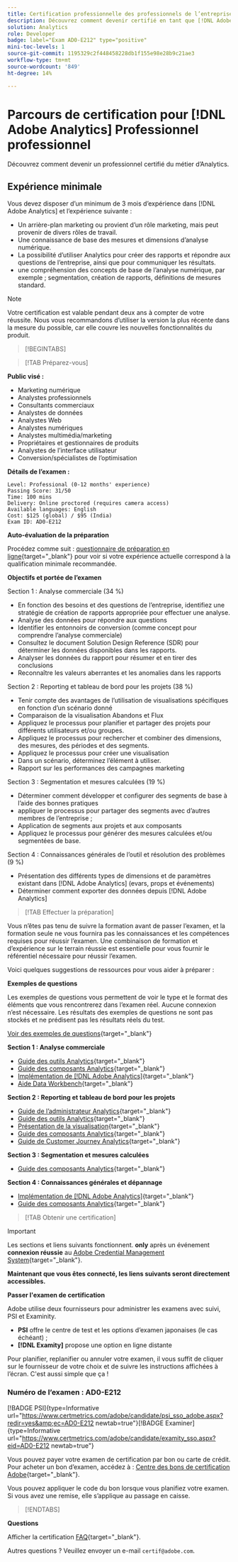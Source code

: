 ```yaml
---
title: Certification professionnelle des professionnels de l’entreprise
description: Découvrez comment devenir certifié en tant que [!DNL Adobe Analytics] Professionnel du praticien de l'entreprise.
solution: Analytics
role: Developer
badge: label="Exam AD0-E212" type="positive"
mini-toc-levels: 1
source-git-commit: 1195329c2f448458228db1f155e98e28b9c21ae3
workflow-type: tm+mt
source-wordcount: '849'
ht-degree: 14%

---
```


# Parcours de certification pour [!DNL Adobe Analytics] Professionnel professionnel

Découvrez comment devenir un professionnel certifié du métier d’Analytics.

## Expérience minimale

Vous devez disposer d’un minimum de 3 mois d’expérience dans [!DNL Adobe Analytics] et l’expérience suivante :

* Un arrière-plan marketing ou provient d’un rôle marketing, mais peut provenir de divers rôles de travail.
* Une connaissance de base des mesures et dimensions d’analyse numérique.
* La possibilité d’utiliser Analytics pour créer des rapports et répondre aux questions de l’entreprise, ainsi que pour communiquer les résultats.
* une compréhension des concepts de base de l’analyse numérique, par exemple ; segmentation, création de rapports, définitions de mesures standard.

>[!NOTE]
>
>Votre certification est valable pendant deux ans à compter de votre réussite. Nous vous recommandons d’utiliser la version la plus récente dans la mesure du possible, car elle couvre les nouvelles fonctionnalités du produit.

>[!BEGINTABS]

>[!TAB Préparez-vous]

**Public visé :**

* Marketing numérique
* Analystes professionnels
* Consultants commerciaux
* Analystes de données
* Analystes Web
* Analystes numériques
* Analystes multimédia/marketing
* Propriétaires et gestionnaires de produits
* Analystes de l’interface utilisateur
* Conversion/spécialistes de l’optimisation

**Détails de l’examen :**

```
Level: Professional (0-12 months' experience)
Passing Score: 31/50
Time: 100 mins
Delivery: Online proctored (requires camera access)
Available languages: English
Cost: $125 (global) / $95 (India)
Exam ID: AD0-E212
```

**Auto-évaluation de la préparation**

Procédez comme suit : [questionnaire de préparation en ligne](https://scorpion.caveon.com/launchpad/ad-q-e129-readiness-questionnaire-for-adobe-aem-assets-developer-professional-exam-copy-w9tako/ad-q-e212-readiness-questionnaire-for-adobe-analytics-business-practitioner-professional-exam){target="_blank"} pour voir si votre expérience actuelle correspond à la qualification minimale recommandée.

**Objectifs et portée de l’examen**

Section 1 : Analyse commerciale (34 %)

* En fonction des besoins et des questions de l’entreprise, identifiez une stratégie de création de rapports appropriée pour effectuer une analyse.
* Analyse des données pour répondre aux questions
* Identifier les entonnoirs de conversion (comme concept pour comprendre l’analyse commerciale)
* Consultez le document Solution Design Reference (SDR) pour déterminer les données disponibles dans les rapports.
* Analyser les données du rapport pour résumer et en tirer des conclusions
* Reconnaître les valeurs aberrantes et les anomalies dans les rapports

Section 2 : Reporting et tableau de bord pour les projets (38 %)

* Tenir compte des avantages de l’utilisation de visualisations spécifiques en fonction d’un scénario donné
* Comparaison de la visualisation Abandons et Flux
* Appliquez le processus pour planifier et partager des projets pour différents utilisateurs et/ou groupes.
* Appliquez le processus pour rechercher et combiner des dimensions, des mesures, des périodes et des segments.
* Appliquez le processus pour créer une visualisation
* Dans un scénario, déterminez l’élément à utiliser.
* Rapport sur les performances des campagnes marketing

Section 3 : Segmentation et mesures calculées (19 %)

* Déterminer comment développer et configurer des segments de base à l’aide des bonnes pratiques
* appliquer le processus pour partager des segments avec d’autres membres de l’entreprise ;
* Application de segments aux projets et aux composants
* Appliquez le processus pour générer des mesures calculées et/ou segmentées de base.

Section 4 : Connaissances générales de l’outil et résolution des problèmes (9 %)

* Présentation des différents types de dimensions et de paramètres existant dans [!DNL Adobe Analytics] (evars, props et événements)
* Déterminer comment exporter des données depuis [!DNL Adobe Analytics]

>[!TAB Effectuer la préparation]

Vous n’êtes pas tenu de suivre la formation avant de passer l’examen, et la formation seule ne vous fournira pas les connaissances et les compétences requises pour réussir l’examen. Une combinaison de formation et d’expérience sur le terrain réussie est essentielle pour vous fournir le référentiel nécessaire pour réussir l’examen.

Voici quelques suggestions de ressources pour vous aider à préparer :

**Exemples de questions**

Les exemples de questions vous permettent de voir le type et le format des éléments que vous rencontrerez dans l’examen réel. Aucune connexion n’est nécessaire. Les résultats des exemples de questions ne sont pas stockés et ne prédisent pas les résultats réels du test.

[Voir des exemples de questions](https://scorpion.caveon.com/launchpad/ad0-e212-adobe-analytics-business-practitioner-professional-copy-th4xdu){target="_blank"}

**Section 1 : Analyse commerciale**

* [Guide des outils Analytics](https://experienceleague.adobe.com/docs/analytics/analyze/home.html?lang=fr){target="_blank"}
* [Guide des composants Analytics](https://experienceleague.adobe.com/docs/analytics/components/home.html?lang=fr){target="_blank"}
* [Implémentation de  [!DNL Adobe Analytics]](https://experienceleague.adobe.com/docs/analytics/implementation/home.html?lang=fr){target="_blank"}
* [Aide Data Workbench](https://experienceleague.adobe.com/docs/data-workbench/using/home.html?lang=fr){target="_blank"}

**Section 2 : Reporting et tableau de bord pour les projets**

* [Guide de l’administrateur Analytics](https://experienceleague.adobe.com/docs/analytics/admin/home.html?lang=fr){target="_blank"}
* [Guide des outils Analytics](https://experienceleague.adobe.com/docs/analytics/analyze/home.html?lang=fr){target="_blank"}
* [Présentation de la visualisation](https://experienceleague.adobe.com/docs/analytics/analyze/analysis-workspace/visualizations/freeform-analysis-visualizations.html?lang=en#quick-viz){target="_blank"}
* [Guide des composants Analytics](https://experienceleague.adobe.com/docs/analytics/components/home.html?lang=fr){target="_blank"}
* [Guide de Customer Journey Analytics](https://experienceleague.adobe.com/docs/analytics-platform/using/cja-landing.html?lang=fr){target="_blank"}

**Section 3 : Segmentation et mesures calculées**

* [Guide des composants Analytics](https://experienceleague.adobe.com/docs/analytics/components/home.html?lang=fr){target="_blank"}

**Section 4 : Connaissances générales et dépannage**

* [Implémentation de  [!DNL Adobe Analytics]](https://experienceleague.adobe.com/docs/analytics/implementation/home.html?lang=fr){target="_blank"}
* [Guide des composants Analytics](https://experienceleague.adobe.com/docs/analytics/components/home.html?lang=fr){target="_blank"}

>[!TAB Obtenir une certification]

>[!IMPORTANT]
>
>Les sections et liens suivants fonctionnent. **only**  après un événement **connexion réussie** au [Adobe Credential Management System](http://www.certmetrics.com/adobe){target="_blank"}.


**Maintenant que vous êtes connecté, les liens suivants seront directement accessibles.**

**Passer l&#39;examen de certification**

Adobe utilise deux fournisseurs pour administrer les examens avec suivi, PSI et Examinity.

* **PSI** offre le centre de test et les options d’examen japonaises (le cas échéant) ;
* **[!DNL Examity]** propose une option en ligne distante

Pour planifier, replanifier ou annuler votre examen, il vous suffit de cliquer sur le fournisseur de votre choix et de suivre les instructions affichées à l’écran. C&#39;est aussi simple que ça !

### Numéro de l’examen : AD0-E212

[!BADGE PSI]{type=Informative url="https://www.certmetrics.com/adobe/candidate/psi_sso_adobe.aspx?redir=yes&amp;ec=AD0-E212 newtab=true"}[!BADGE Examiner]{type=Informative url="https://www.certmetrics.com/adobe/candidate/examity_sso.aspx?eid=AD0-E212 newtab=true"}

Vous pouvez payer votre examen de certification par bon ou carte de crédit. Pour acheter un bon d’examen, accédez à : [Centre des bons de certification Adobe](https://market.xvoucher.com/adobe/global){target="_blank"}.

Vous pouvez appliquer le code du bon lorsque vous planifiez votre examen. Si vous avez une remise, elle s’applique au passage en caisse.

>[!ENDTABS]

**Questions**

Afficher la certification [FAQ](https://experienceleague.adobe.com/docs/certification/certification/faq.html?lang=en){target="_blank"}.

Autres questions ? Veuillez envoyer un e-mail `certif@adobe.com`.
